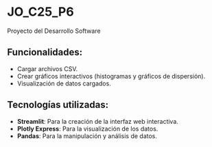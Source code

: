# JO_C25_P6
Proyecto del Desarrollo Software
## Funcionalidades:
- Cargar archivos CSV.
- Crear gráficos interactivos (histogramas y gráficos de dispersión).
- Visualización de datos cargados.

## Tecnologías utilizadas:
- **Streamlit**: Para la creación de la interfaz web interactiva.
- **Plotly Express**: Para la visualización de los datos.
- **Pandas**: Para la manipulación y análisis de datos.
